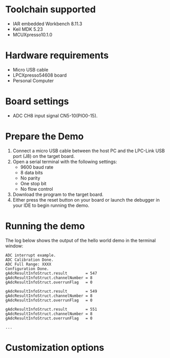 Toolchain supported
===================
- IAR embedded Workbench 8.11.3
- Keil MDK 5.23
- MCUXpresso10.1.0

Hardware requirements
=====================
- Micro USB cable
- LPCXpresso54608 board
- Personal Computer

Board settings
==============
- ADC CH8 input signal CN5-10(PIO0-15).

Prepare the Demo
================
1.  Connect a micro USB cable between the host PC and the LPC-Link USB port (J8) on the target board.
2.  Open a serial terminal with the following settings:
    - 9600 baud rate
    - 8 data bits
    - No parity
    - One stop bit
    - No flow control
3.  Download the program to the target board.
4.  Either press the reset button on your board or launch the debugger in your IDE to begin running the demo.

Running the demo
================
The log below shows the output of the hello world demo in the terminal window:
~~~~~~~~~~~~~~~~~~~~~~~~~~~~~~~~~~~
ADC interrupt example.
ADC Calibration Done.
ADC Full Range: XXXX
Configuration Done.
gAdcResultInfoStruct.result        = 547
gAdcResultInfoStruct.channelNumber = 8
gAdcResultInfoStruct.overrunFlag   = 0

gAdcResultInfoStruct.result        = 549
gAdcResultInfoStruct.channelNumber = 8
gAdcResultInfoStruct.overrunFlag   = 0

gAdcResultInfoStruct.result        = 551
gAdcResultInfoStruct.channelNumber = 8
gAdcResultInfoStruct.overrunFlag   = 0

...
~~~~~~~~~~~~~~~~~~~~~~~~~~~~~~~~~~~
Customization options
=====================

